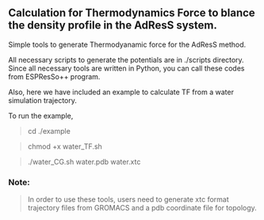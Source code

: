 ## Calculation for Thermodynamics Force to blance the density profile in the AdResS system.

Simple tools to generate Thermodyanamic force for the AdResS method.

All necessary scripts to generate the potentials are in ./scripts directory. Since all necessary tools are written in Python, you can call these codes from ESPResSo++ program.

Also, here we have included an example to calculate TF from a water simulation trajectory. 

To run the example,

> cd ./example

> chmod +x water_TF.sh

> ./water_CG.sh water.pdb water.xtc


### Note:
> In order to use these tools, users need to generate xtc format trajectory files from GROMACS and a pdb coordinate file for topology. 

